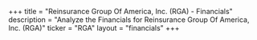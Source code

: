 +++
title = "Reinsurance Group Of America, Inc. (RGA) - Financials"
description = "Analyze the Financials for Reinsurance Group Of America, Inc. (RGA)"
ticker = "RGA"
layout = "financials"
+++

